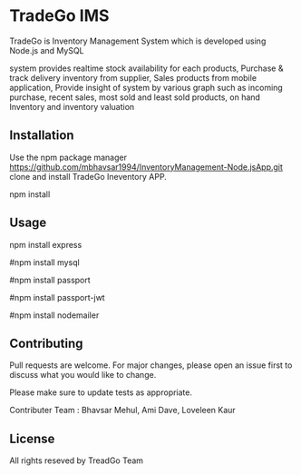 # TradeGo IMS

TradeGo is Inventory Management System which is developed using Node.js and MySQL 

system  provides realtime stock availability for each products,
Purchase & track delivery inventory from supplier, 
Sales products from mobile application,
Provide insight of system by various graph such as incoming purchase, recent sales, most sold and least sold products,
on hand Inventory and inventory valuation

## Installation

Use the npm  package manager https://github.com/mbhavsar1994/InventoryManagement-Node.jsApp.git   clone and install TradeGo Ineventory APP.

npm install 

## Usage
npm install express

#npm install mysql

#npm install passport

#npm install passport-jwt

#npm install nodemailer

## Contributing
Pull requests are welcome. For major changes, please open an issue first to discuss what you would like to change.

Please make sure to update tests as appropriate.

Contributer Team : 
Bhavsar Mehul,
Ami Dave,
Loveleen Kaur


## License
All rights reseved by TreadGo Team



